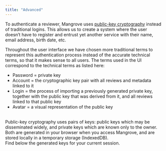 ```yaml
---
title: "Advanced"
---
```


To authenticate a reviewer, Mangrove uses [public-key cryptography](https://en.wikipedia.org/wiki/Public-key_cryptography) instead of traditional logins. This allows us to create a system where the user doesn’t have to register and entrust yet another service with their name, email address, birth date, etc.

Throughout the user interface we have chosen more traditional terms to represent this authentication process instead of the accurate technical terms, so that it makes sense to all users. The terms used in the UI correspond to the technical terms as listed here:

* Password = private key
* Account = the cryptographic key pair with all reviews and metadata linked to it
* Login = the process of importing a previously generated private key, together with the public key that was derived from it, and all reviews linked to that public key
* Avatar = a visual representation of the public key  

<br/>
Public-key cryptography uses pairs of keys: public keys which may be disseminated widely, and private keys which are known only to the owner. Both are generated in your browser when you access Mangrove, and are stored locally in a temporary storage (IndexedDB).   
<br/>
Find below the generated keys for your current session.
